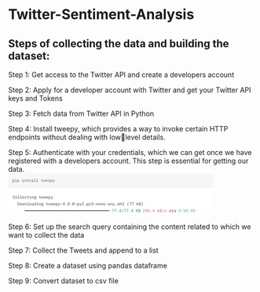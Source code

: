 # Twitter-Sentiment-Analysis
## Steps of collecting the data and building the dataset:
Step 1: Get access to the Twitter API and create a developers account  

Step 2: Apply for a developer account with Twitter and get your Twitter API keys and Tokens  

Step 3: Fetch data from Twitter API in Python  

Step 4: Install tweepy, which provides a way to invoke certain HTTP endpoints without dealing with lowlevel details.  

Step 5: Authenticate with your credentials, which we can get once we have registered with a developers account. This step is essential for getting our data.  
![This is an image](Images/1.jpeg)

Step 6: Set up the search query containing the content related to which we want to collect the data

Step 7: Collect the Tweets and append to a list

Step 8: Create a dataset using pandas dataframe

Step 9: Convert dataset to csv file
